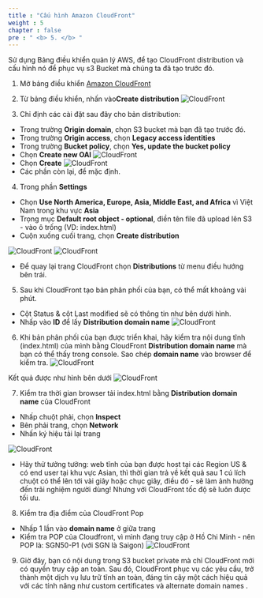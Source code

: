 ```yaml
---
title : "Cấu hình Amazon CloudFront"
weight : 5
chapter : false
pre : " <b> 5. </b> "
---
```


Sử dụng Bảng điều khiển quản lý AWS, để tạo CloudFront distribution và cấu hình nó để phục vụ s3 Bucket mà chúng ta đã tạo trước đó.

1. Mở bảng điều khiển [Amazon CloudFront](https://console.aws.amazon.com/cloudfront/) 
2. Từ bảng điều khiển, nhấn vào**Create distribution**
![CloudFront](/API-Gateway-Security-and-Rate-Limiting/images/5.configamazoncloudfront/001-configamazoncloudfront.png)

3. Chỉ định các cài đặt sau đây cho bản distribution:
 + Trong trường **Origin domain**, chọn S3 bucket mà bạn đã tạo trước đó.
 + Trong trường **Origin access**, chọn **Legacy access identities**
 + Trong trường **Bucket policy**, chọn **Yes, update the bucket policy**
 + Chọn **Create new OAI**
![CloudFront](/API-Gateway-Security-and-Rate-Limiting/images/5.configamazoncloudfront/002-configamazoncloudfront.png)
 + Chọn **Create**
![CloudFront](/API-Gateway-Security-and-Rate-Limiting/images/5.configamazoncloudfront/003-configamazoncloudfront.png)
 + Các phần còn lại, để mặc định.
4. Trong phần **Settings**
 + Chọn **Use North America, Europe, Asia, Middle East, and Africa** vì Việt Nam trong khu vực **Asia**
 + Trọng mục **Default root object - optional**, điền tên file đã upload lên S3 - vào ô trống (VD: index.html)
 + Cuộn xuống cuối trang, chọn **Create distribution**

![CloudFront](/API-Gateway-Security-and-Rate-Limiting/images/5.configamazoncloudfront/004-configamazoncloudfront.png)
![CloudFront](/API-Gateway-Security-and-Rate-Limiting/images/5.configamazoncloudfront/005-configamazoncloudfront.png)

 + Để quay lại trang CloudFront chọn **Distributions** từ menu điều hướng bên trái.

5. Sau khi CloudFront tạo bản phân phối của bạn, có thể mất khoảng vài phút.
 + Cột Status & cột Last modified sẽ có thông tin như bên dưới hình.
 + Nhấp vào **ID** để lấy **Distribution domain name**
![CloudFront](/API-Gateway-Security-and-Rate-Limiting/images/5.configamazoncloudfront/006-configamazoncloudfront.png)

6. Khi bản phân phối của bạn được triển khai, hãy kiểm tra nội dung tĩnh (index.html) của mình bằng CloudFront **Distribution domain name** mà bạn có thể thấy trong console. Sao chép **domain name** vào browser để kiểm tra.
![CloudFront](/API-Gateway-Security-and-Rate-Limiting/images/5.configamazoncloudfront/007-configamazoncloudfront.png)

Kết quả được như hình bên dưới
![CloudFront](/API-Gateway-Security-and-Rate-Limiting/images/5.configamazoncloudfront/008-configamazoncloudfront.png)

7. Kiểm tra thời gian browser tải index.html bằng **Distribution domain name** của CloudFront
 + Nhấp chuột phải, chọn **Inspect**
 + Bên phải trang, chọn **Network**
 + Nhấn ký hiệu tải lại trang

![CloudFront](/API-Gateway-Security-and-Rate-Limiting/images/5.configamazoncloudfront/009-configamazoncloudfront.png)

 + Hãy thử tưởng tưởng: web tĩnh của bạn được host tại các Region US & có end user tại khu vực Asian, thì thời gian trả về kết quả sau 1 cú lích chuột có thể lên tới vài giây hoặc chục giây, điều đó - sẽ làm ảnh hưởng đến trãi nghiệm người dùng! Nhưng với CloudFront tốc độ sẽ luôn được tối ưu.
8. Kiểm tra địa điểm của CloudFront Pop 
 + Nhấp 1 lần vào **domain name** ở giữa trang
 + Kiểm tra POP của Cloudfront, vì mình đang truy cập ở Hồ Chi Minh - nên POP là: SGN50-P1 (với SGN là Saigon)
![CloudFront](/API-Gateway-Security-and-Rate-Limiting/images/5.configamazoncloudfront/010-configamazoncloudfront.png)

9. Giờ đây, bạn có nội dung trong S3 bucket private mà chỉ CloudFront mới có quyền truy cập an toàn. Sau đó, CloudFront phục vụ các yêu cầu, trở thành một dịch vụ lưu trữ tĩnh an toàn, đáng tin cậy một cách hiệu quả với các tính năng như custom certificates và alternate domain names .



